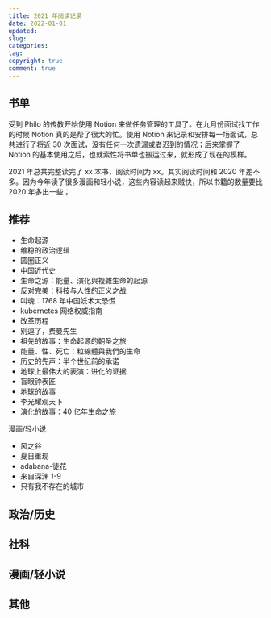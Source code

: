 ```yaml
---
title: 2021 年阅读记录
date: 2022-01-01
updated:
slug:
categories:
tag:
copyright: true
comment: true
---
```


## 书单

受到 Philo 的传教开始使用 Notion 来做任务管理的工具了。在九月份面试找工作的时候 Notion 真的是帮了很大的忙。使用 Notion 来记录和安排每一场面试，总共进行了将近 30 次面试，没有任何一次遗漏或者迟到的情况；后来掌握了 Notion 的基本使用之后，也就索性将书单也搬运过来，就形成了现在的模样。

2021 年总共完整读完了 xx 本书，阅读时间为 xx。其实阅读时间和 2020 年差不多。因为今年读了很多漫画和轻小说，这些内容读起来贼快，所以书籍的数量要比 2020 年多出一些；

## 推荐

- 生命起源
- 维稳的政治逻辑
- 圆圈正义
- 中国近代史
- 生命之源：能量、演化與複雜生命的起源
- 反对完美：科技与人性的正义之战
- 叫魂：1768 年中国妖术大恐慌
- kubernetes 网络权威指南
- 改革历程
- 别逗了，费曼先生
- 祖先的故事：生命起源的朝圣之旅
- 能量、性、死亡：粒線體與我們的生命
- 历史的先声：半个世纪前的承诺
- 地球上最伟大的表演：进化的证据
- 盲眼钟表匠
- 地球的故事
- 李光耀观天下
- 演化的故事：40 亿年生命之旅

漫画/轻小说

- 风之谷
- 夏日重现
- adabana-徒花
- 来自深渊 1-9
- 只有我不存在的城市

## 政治/历史

## 社科

## 漫画/轻小说

## 其他
